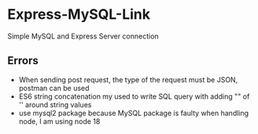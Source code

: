 # Express-MySQL-Link
Simple MySQL and Express Server connection

## Errors
* When sending post request, the type of the request must be JSON, postman can be used
* ES6 string concatenation my used to write SQL query with adding "" of '' around string values
* use mysql2 package because MySQL package is faulty when handling node, I am using node 18

